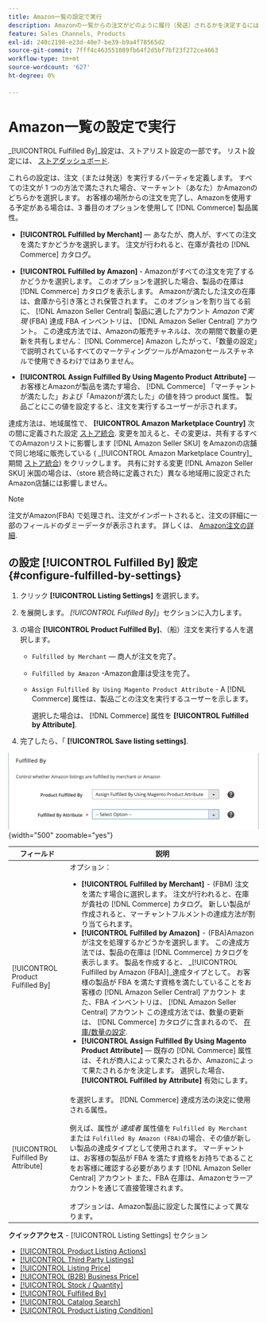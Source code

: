 ```yaml
---
title: Amazon一覧の設定で実行
description: Amazonの一覧からの注文がどのように履行（発送）されるかを決定するには、「履行者」設定を使用します。
feature: Sales Channels, Products
exl-id: 240c2198-e23d-40e7-be39-b9a4f78565d2
source-git-commit: 7fff4c463551089fb64f2d5bf7bf23f272ce4663
workflow-type: tm+mt
source-wordcount: '627'
ht-degree: 0%

---
```


# Amazon一覧の設定で実行

_[!UICONTROL Fulfilled By]_設定は、ストアリスト設定の一部です。 リスト設定には、 [ストアダッシュボード](./amazon-store-dashboard.md).

これらの設定は、注文（または発送）を実行するパーティを定義します。 すべての注文が 1 つの方法で満たされた場合、マーチャント（あなた）かAmazonのどちらかを選択します。 お客様の場所からの注文を完了し、Amazonを使用する予定がある場合は、3 番目のオプションを使用して [!DNL Commerce] 製品属性。

- **[!UICONTROL Fulfilled by Merchant]**  — あなたが、商人が、すべての注文を満たすかどうかを選択します。 注文が行われると、在庫が貴社の [!DNL Commerce] カタログ。

- **[!UICONTROL Fulfilled by Amazon]** - Amazonがすべての注文を完了するかどうかを選択します。 このオプションを選択した場合、製品の在庫は [!DNL Commerce] カタログを表示します。 Amazonが満たした注文の在庫は、倉庫から引き落とされ保管されます。 このオプションを割り当てる前に、 [!DNL Amazon Seller Central] 製品に適したアカウント _Amazonで実現_ (FBA) 達成 FBA インベントリは、 [!DNL Amazon Seller Central] アカウント。 この達成方法では、Amazonの販売チャネルは、次の期間で数量の更新を共有しません： [!DNL Commerce] Amazon したがって、「数量の設定」で説明されているすべてのマーケティングツールがAmazonセールスチャネルで使用できるわけではありません。

- **[!UICONTROL Assign Fulfilled By Using Magento Product Attribute]**  — お客様とAmazonが製品を満たす場合、 [!DNL Commerce] 「マーチャントが満たした」および「Amazonが満たした」の値を持つ product 属性。 製品ごとにこの値を設定すると、注文を実行するユーザーが示されます。

達成方法は、地域属性で、 **[!UICONTROL Amazon Marketplace Country]** 次の間に定義された設定 [ストア統合](./store-integration.md). 変更を加えると、その変更は、共有するすべてのAmazonリストに影響します [!DNL Amazon Seller SKU] をAmazonの店舗で同じ地域に販売している ( _[!UICONTROL Amazon Marketplace Country]_期間 [ストア統合](./store-integration.md)) をクリックします。 共有に対する変更 [!DNL Amazon Seller SKU] 米国の場合は、（store 統合時に定義された）異なる地域用に設定されたAmazon店舗には影響しません。

>[!NOTE]
>
>注文がAmazon(FBA) で処理され、注文がインポートされると、注文の詳細に一部のフィールドのダミーデータが表示されます。 詳しくは、 [Amazon注文の詳細](./amazon-order-details.md).

## の設定 [!UICONTROL Fulfilled By] 設定 {#configure-fulfilled-by-settings}

1. クリック **[!UICONTROL Listing Settings]** を選択します。

1. を展開します。 _[!UICONTROL Fulfilled By]_」セクションに入力します。

1. の場合 **[!UICONTROL Product Fulfilled By]**、（船）注文を実行する人を選択します。

   - `Fulfilled by Merchant`  — 商人が注文を完了。

   - `Fulfilled by Amazon` -Amazon倉庫は受注を完了。

   - `Assign Fulfilled By Using Magento Product Attribute` - A [!DNL Commerce] 属性は、製品ごとの注文を実行するユーザーを示します。

     選択した場合は、 [!DNL Commerce] 属性を **[!UICONTROL Fulfilled by Attribute]**.

1. 完了したら、「 **[!UICONTROL Save listing settings]**.

![満たされたユーザー設定](assets/amazon-fulfilled-by.png){width="500" zoomable="yes"}

| フィールド | 説明 |
|-------------------------------------|----------------------------------------------------------------------------------------------------------------------------------------------------------------------------------------------------------------------------------------------------------------------------------------------------------------------------------------------------------------------------------------------------------------------------------------------------------------------------------------------------------------------------------------------------------------------------------------------------------------------------------------------------------------------------------------------------------------------------------------------------------------------------------------------------------------------------------------------------------------------------------------------------------------------------------------------------------------------------------------------------------------------------------------------------------------------------------------------------------------------------------------------------------------------------------------------------------------------------------------------------------------------------------------------------------------------------------------------|
| [!UICONTROL Product Fulfilled By] | オプション：<ul><li>**[!UICONTROL Fulfilled by Merchant]** - (FBM) 注文を満たす場合に選択します。 注文が行われると、在庫が貴社の [!DNL Commerce] カタログ。 新しい製品が作成されると、マーチャントフルメントの達成方法が割り当てられます。</li><li>**[!UICONTROL Fulfilled by Amazon]** - (FBA)Amazonが注文を処理するかどうかを選択します。 この達成方法では、製品の在庫は [!DNL Commerce] カタログを表示します。 製品を作成すると、 _[!UICONTROL Fulfilled by Amazon (FBA)]_達成タイプとして。 お客様の製品が FBA を満たす資格を満たしていることをお客様の [!DNL Amazon Seller Central] アカウント また、FBA インベントリは、 [!DNL Amazon Seller Central] アカウント この達成方法では、数量の更新は、 [!DNL Commerce] カタログに含まれるので、 [在庫/数量の設定](./stock-quantity.md).</li><li>**[!UICONTROL Assign Fulfilled By Using Magento Product Attribute]**  — 既存の [!DNL Commerce] 属性は、それが商人によって果たされるか、Amazonによって果たされるかを決定します。 選択した場合、 **[!UICONTROL Fulfilled by Attribute]** 有効にします。</li></ul> |
| [!UICONTROL Fulfilled By Attribute] | を選択します。 [!DNL Commerce] 達成方法の決定に使用される属性。<br><br>例えば、属性が _達成者_ 属性値を `Fulfilled By Merchant` または `Fulfilled By Amazon (FBA)`の場合、その値が新しい製品の達成タイプとして使用されます。 マーチャントは、お客様の製品が FBA を満たす資格をお持ちであることをお客様に確認する必要があります [!DNL Amazon Seller Central] アカウント また、FBA 在庫は、Amazonセラーアカウントを通じて直接管理されます。<br><br>オプションは、Amazon製品に設定した属性によって異なります。 |

**クイックアクセス** - [!UICONTROL Listing Settings] セクション

- [[!UICONTROL Product Listing Actions]](./product-listing-actions.md)
- [[!UICONTROL Third Party Listings]](./third-party-listing-settings.md)
- [[!UICONTROL Listing Price]](./listing-price.md)
- [[!UICONTROL (B2B) Business Price]](./business-pricing.md)
- [[!UICONTROL Stock / Quantity]](./stock-quantity.md)
- [[!UICONTROL Fulfilled By]](./fulfilled-by.md)
- [[!UICONTROL Catalog Search]](./catalog-search.md)
- [[!UICONTROL Product Listing Condition]](./product-listing-condition.md)
